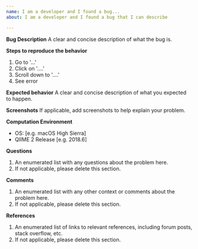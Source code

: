 ```yaml
---
name: I am a developer and I found a bug...
about: I am a developer and I found a bug that I can describe

---
```


**Bug Description**
A clear and concise description of what the bug is.

**Steps to reproduce the behavior**
1. Go to '...'
2. Click on '....'
3. Scroll down to '....'
4. See error

**Expected behavior**
A clear and concise description of what you expected to happen.

**Screenshots**
If applicable, add screenshots to help explain your problem.

**Computation Environment**
- OS: [e.g. macOS High Sierra]
- QIIME 2 Release [e.g. 2018.6]

**Questions**
1. An enumerated list with any questions about the problem here.
2. If not applicable, please delete this section.

**Comments**
1. An enumerated list with any other context or comments about the problem here.
2. If not applicable, please delete this section.

**References**
1. An enumerated list of links to relevant references, including forum posts, stack overflow, etc.
2. If not applicable, please delete this section.
